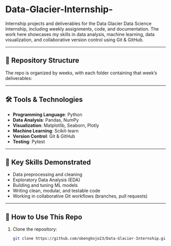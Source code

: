 # Data-Glacier-Internship-
Internship projects and deliverables for the Data Glacier Data Science Internship, including weekly assignments, code, and documentation.
The work here showcases my skills in data analysis, machine learning, data visualization, and collaborative version control using Git & GitHub.

---

## 📂 Repository Structure
The repo is organized by weeks, with each folder containing that week’s deliverables:


---

## 🛠️ Tools & Technologies
- **Programming Language**: Python  
- **Data Analysis**: Pandas, NumPy  
- **Visualization**: Matplotlib, Seaborn, Plotly  
- **Machine Learning**: Scikit-learn  
- **Version Control**: Git & GitHub  
- **Testing**: Pytest

---

## 📌 Key Skills Demonstrated
- Data preprocessing and cleaning  
- Exploratory Data Analysis (EDA)  
- Building and tuning ML models  
- Writing clean, modular, and testable code  
- Working in collaborative Git workflows (branches, pull requests)

---

## 🚀 How to Use This Repo
1. Clone the repository:
   ```bash
   git clone https://github.com/obengkojo23/Data-Glacier-Internship.git
